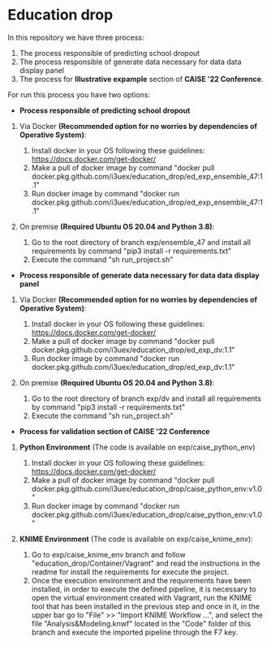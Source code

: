 # Education drop

In this repository we have three process:
1. The process responsible of predicting school dropout
2. The process responsible of generate data necessary for data data display panel
3. The process for **Illustrative expample** section of **CAISE '22 Conference**.

For run this process you have two options:
- **Process responsible of predicting school dropout**
1. Via Docker **(Recommended option for no worries by dependencies of Operative System)**:
   1. Install docker in your OS following these guidelines: https://docs.docker.com/get-docker/
   2. Make a pull of docker image by command "docker pull docker.pkg.github.com/i3uex/education_drop/ed_exp_ensemble_47:1.1"
   3. Run docker image by command "docker run docker.pkg.github.com/i3uex/education_drop/ed_exp_ensemble_47:1.1"

2. On premise **(Required Ubuntu OS 20.04 and Python 3.8)**: 
   1. Go to the root directory of branch exp/ensemble_47 and install all requirements by command "pip3 install -r requirements.txt"
   2. Execute the command "sh run_project.sh"

- **Process responsible of generate data necessary for data data display panel**
1. Via Docker **(Recommended option for no worries by dependencies of Operative System)**:
   1. Install docker in your OS following these guidelines: https://docs.docker.com/get-docker/
   2. Make a pull of docker image by command "docker pull docker.pkg.github.com/i3uex/education_drop/ed_exp_dv:1.1"
   3. Run docker image by command "docker run docker.pkg.github.com/i3uex/education_drop/ed_exp_dv:1.1"

2. On premise **(Required Ubuntu OS 20.04 and Python 3.8)**: 
   1. Go to the root directory of branch exp/dv and install all requirements by command "pip3 install -r requirements.txt"
   2. Execute the command "sh run_project.sh"
  
- **Process for validation section of CAISE '22 Conference**
1. **Python Environment** (The code is available on exp/caise_python_env)
   1. Install docker in your OS following these guidelines: https://docs.docker.com/get-docker/
   2. Make a pull of docker image by command "docker pull docker.pkg.github.com/i3uex/education_drop/caise_python_env:v1.0"
   3. Run docker image by command "docker run docker.pkg.github.com/i3uex/education_drop/caise_python_env:v1.0"

2. **KNIME Environment** (The code is available on exp/caise_knime_env): 
   1. Go to exp/caise_knime_env branch and follow "education_drop/Container/Vagrant" and read the instructions in the readme for install the requirements for execute the project.
   2. Once the execution environment and the requirements have been installed, in order to execute the defined pipeline, it is necessary to open the virtual environment created with Vagrant, run the KNIME tool that has been installed in the previous step and once in it, in the upper bar go to "File" >> "Import KNIME Workflow ...", and select the file "Analysis&Modeling.knwf" located in the "Code" folder of this branch and execute the imported pipeline through the F7 key.
